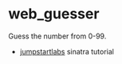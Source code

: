 # web_guesser

Guess the number from 0-99.
* [jumpstartlabs](http://tutorials.jumpstartlab.com/projects/web_guesser.html) sinatra tutorial
